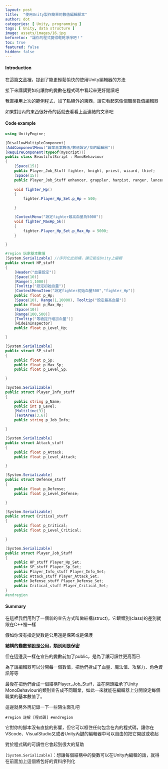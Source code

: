 ```yaml
---
layout: post
title:  "使用Unity製作簡單的數值編輯腳本"
author: dot
categories: [ Unity, programming ]
tags: [ Unity, data structure ]
image: assets/images/16.jpg
beforetoc: "讓你的程式變得乾乾淨淨吧！"
toc: true
featured: false
hidden: false
---
```




#### Introduction



在這篇<a href="{{ site.baseurl }}/unityatrributes/">文章</a>裡，提到了能更輕鬆愉快的使用Unity編輯器的方法

接下來講講要如何讓你的變數在程式碼中看起來更好閱讀吧

我直接用上次的範例程式，加了點額外的東西，讓它看起來像個職業數值編輯器

如果對[]內的東西很好奇的話就去看看上面連結的文章吧


#### Code example



```C#
using UnityEngine;

[DisallowMultipleComponent]
[AddComponentMenu("職業基本數值/數值設定/我的編輯器")]
[RequireComponent(typeof(myscript))]
public class BeautifulScript : MonoBehaviour 
{
	[Space(15)]	
	public Player_Job_Stuff fighter, knight, priest, wizard, thief;
	[Space(15)]
	public Player_Job_Stuff enhancer, grappler, harpist, ranger, lancer;
	
	void fighter_Hp()
	{
		fighter.Player_Hp_Set.p_Hp = 500;

	}

	[ContextMenu("設定fighter最高血量為5000")]
	void fighter_MaxHp_5k()
	{
		fighter.Player_Hp_Set.p_Max_Hp = 5000;
	}

}

#region 玩家基本數值
[System.Serializable] //序列化此結構，讓它能在Unity上編輯
public struct HP_stuff
{
    [Header("血量設定")]
    [Space(10)]		
    [Range(1,1000)]
    [Tooltip("設定初始血量")]
    [ContextMenuItem("設定fighter初始血量500","fighter_Hp")]
    public float p_Hp;
    [Space(10), Range(1,10000), Tooltip("設定最高血量")]				
    public float p_Max_Hp;
    [Space(10)]		
    [Range(100,500)]
    [Tooltip("等級提升增加血量")]
    [HideInInspector]
    public float p_Level_Hp;

}

[System.Serializable]	
public struct SP_stuff
{
    public float p_Sp;
    public float p_Max_Sp;
    public float p_Level_Sp;

}

[System.Serializable]	
public struct Player_Info_stuff
{
    public string p_Name;
    public int p_Level;
    [Multiline(3)]
    [TextArea(3,6)]
    public string p_Job_Info;

}

[System.Serializable]	
public struct Attack_stuff
{
    public float p_Attack;
    public float p_Level_Attack;

}

[System.Serializable]	
public struct Defense_stuff
{
    public float p_Defense;
    public float p_Level_Defense;

}

[System.Serializable]	
public struct Critical_stuff
{
    public float p_Critical;
    public float p_Level_Critical;

}

[System.Serializable]
public struct Player_Job_Stuff 
{
    public HP_stuff Player_Hp_Set;
    public SP_stuff Player_Sp_Set;
    public Player_Info_stuff Player_Info_Set;
    public Attack_stuff Player_Attack_Set;
    public Defense_stuff Player_Defense_Set;
    public Critical_stuff Player_Critical_Set;
}
#endregion

```



#### Summary



在這裡我們用到了一個新的宣告方式叫做結構(struct)，它跟類別(class)的差別就跟在C++裡一樣

假如你沒有指定變數是公用還是保密或是保護

**結構的變數預設是公用，類別則是保密**

但在這邊我一樣在宣告的變數前加了public，是為了讓可讀性更高而已

為了讓編輯器可以分開每一個數值，把他們拆成了血量、魔法值、攻擊力、角色資訊等等

最後在把他們合成一個結構Player_Job_Stuff，並在開頭繼承了Unity MonoBehaviour的類別宣告成不同職業，如此一來就能在編輯器上分開設定每個職業的基本數值了。

這邊就另外再記錄一下一些陌生面孔吧

`#region 註解 [程式碼] #endregion` 

它對你的腳本沒有直接的影響，但它可以框住任何包含在內的程式碼，讓你在VScode、VisualStudio又或者Unity內鍵的編輯器中可以自由的把它開啟或收起

對於程式碼的可讀性它會起到很大的幫助

`[System.Serializable]`：想讓每個結構中的變數可以在Unity內編輯的話，就得在前面加上這個將包好的資料序列化


